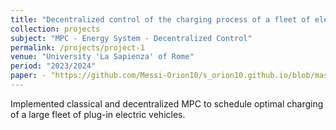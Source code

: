 ```yaml
---
title: "Decentralized control of the charging process of a fleet of electric vehicles"
collection: projects
subject: "MPC - Energy System - Decentralized Control"
permalink: /projects/project-1
venue: "University 'La Sapienza' of Rome"
period: "2023/2024"
paper: - "https://github.com/Messi-Orion10/s_orion10.github.io/blob/master/files/PEV1.pdf" - "https://github.com/Messi-Orion10/s_orion10.github.io/blob/master/files/PEV2.pdf"
---
```


Implemented classical and decentralized MPC to schedule optimal charging of a large fleet of plug-in electric vehicles.
